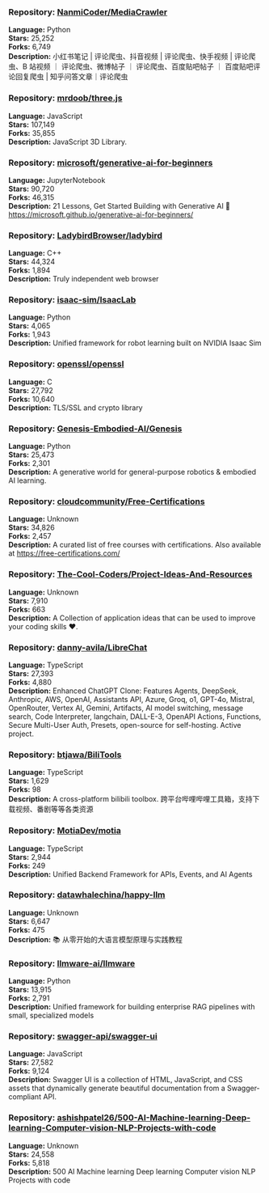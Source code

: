 ### **Repository:** [NanmiCoder/MediaCrawler](https://github.com/NanmiCoder/MediaCrawler)

**Language:** Python  
**Stars:** 25,252  
**Forks:** 6,749  
**Description:** 小红书笔记 | 评论爬虫、抖音视频 | 评论爬虫、快手视频 | 评论爬虫、B 站视频 ｜ 评论爬虫、微博帖子 ｜ 评论爬虫、百度贴吧帖子 ｜ 百度贴吧评论回复爬虫 | 知乎问答文章｜评论爬虫

### **Repository:** [mrdoob/three.js](https://github.com/mrdoob/three.js)

**Language:** JavaScript  
**Stars:** 107,149  
**Forks:** 35,855  
**Description:** JavaScript 3D Library.

### **Repository:** [microsoft/generative-ai-for-beginners](https://github.com/microsoft/generative-ai-for-beginners)

**Language:** JupyterNotebook  
**Stars:** 90,720  
**Forks:** 46,315  
**Description:** 21 Lessons, Get Started Building with Generative AI 🔗 https://microsoft.github.io/generative-ai-for-beginners/

### **Repository:** [LadybirdBrowser/ladybird](https://github.com/LadybirdBrowser/ladybird)

**Language:** C++  
**Stars:** 44,324  
**Forks:** 1,894  
**Description:** Truly independent web browser

### **Repository:** [isaac-sim/IsaacLab](https://github.com/isaac-sim/IsaacLab)

**Language:** Python  
**Stars:** 4,065  
**Forks:** 1,943  
**Description:** Unified framework for robot learning built on NVIDIA Isaac Sim

### **Repository:** [openssl/openssl](https://github.com/openssl/openssl)

**Language:** C  
**Stars:** 27,792  
**Forks:** 10,640  
**Description:** TLS/SSL and crypto library

### **Repository:** [Genesis-Embodied-AI/Genesis](https://github.com/Genesis-Embodied-AI/Genesis)

**Language:** Python  
**Stars:** 25,473  
**Forks:** 2,301  
**Description:** A generative world for general-purpose robotics & embodied AI learning.

### **Repository:** [cloudcommunity/Free-Certifications](https://github.com/cloudcommunity/Free-Certifications)

**Language:** Unknown  
**Stars:** 34,826  
**Forks:** 2,457  
**Description:** A curated list of free courses with certifications. Also available at https://free-certifications.com/

### **Repository:** [The-Cool-Coders/Project-Ideas-And-Resources](https://github.com/The-Cool-Coders/Project-Ideas-And-Resources)

**Language:** Unknown  
**Stars:** 7,910  
**Forks:** 663  
**Description:** A Collection of application ideas that can be used to improve your coding skills ❤.

### **Repository:** [danny-avila/LibreChat](https://github.com/danny-avila/LibreChat)

**Language:** TypeScript  
**Stars:** 27,393  
**Forks:** 4,880  
**Description:** Enhanced ChatGPT Clone: Features Agents, DeepSeek, Anthropic, AWS, OpenAI, Assistants API, Azure, Groq, o1, GPT-4o, Mistral, OpenRouter, Vertex AI, Gemini, Artifacts, AI model switching, message search, Code Interpreter, langchain, DALL-E-3, OpenAPI Actions, Functions, Secure Multi-User Auth, Presets, open-source for self-hosting. Active project.

### **Repository:** [btjawa/BiliTools](https://github.com/btjawa/BiliTools)

**Language:** TypeScript  
**Stars:** 1,629  
**Forks:** 98  
**Description:** A cross-platform bilibili toolbox. 跨平台哔哩哔哩工具箱，支持下载视频、番剧等等各类资源

### **Repository:** [MotiaDev/motia](https://github.com/MotiaDev/motia)

**Language:** TypeScript  
**Stars:** 2,944  
**Forks:** 249  
**Description:** Unified Backend Framework for APIs, Events, and AI Agents

### **Repository:** [datawhalechina/happy-llm](https://github.com/datawhalechina/happy-llm)

**Language:** Unknown  
**Stars:** 6,647  
**Forks:** 475  
**Description:** 📚 从零开始的大语言模型原理与实践教程

### **Repository:** [llmware-ai/llmware](https://github.com/llmware-ai/llmware)

**Language:** Python  
**Stars:** 13,915  
**Forks:** 2,791  
**Description:** Unified framework for building enterprise RAG pipelines with small, specialized models

### **Repository:** [swagger-api/swagger-ui](https://github.com/swagger-api/swagger-ui)

**Language:** JavaScript  
**Stars:** 27,582  
**Forks:** 9,124  
**Description:** Swagger UI is a collection of HTML, JavaScript, and CSS assets that dynamically generate beautiful documentation from a Swagger-compliant API.

### **Repository:** [ashishpatel26/500-AI-Machine-learning-Deep-learning-Computer-vision-NLP-Projects-with-code](https://github.com/ashishpatel26/500-AI-Machine-learning-Deep-learning-Computer-vision-NLP-Projects-with-code)

**Language:** Unknown  
**Stars:** 24,558  
**Forks:** 5,818  
**Description:** 500 AI Machine learning Deep learning Computer vision NLP Projects with code

